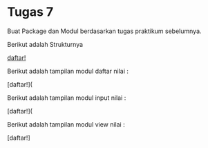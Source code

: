 # Tugas 7

Buat Package dan Modul berdasarkan tugas praktikum sebelumnya.

Berikut adalah Strukturnya

[daftar!](https://github.com/putrinabila2301/Tugas-7/blob/master/tgs%20python.jpg)

Berikut adalah tampilan modul daftar nilai :

[daftar!](

Berikut adalah tampilan modul input nilai :

[daftar!](

Berikut adalah tampilan modul view nilai :

[daftar!]
